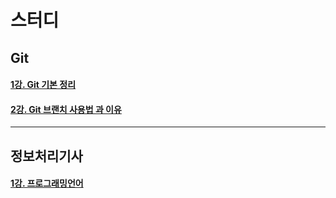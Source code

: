# 스터디
## Git
#### [1강. Git 기본 정리](https://github.com/JustBasicPro/Study/tree/main/Git/1%EA%B0%95)
#### [2강. Git 브랜치 사용법 과 이유](https://github.com/JustBasicPro/Study/tree/main/Git/2%EA%B0%95)

----

## 정보처리기사
#### [1강. 프로그래밍언어]()
